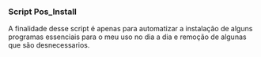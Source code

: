 ### Script Pos_Install

A finalidade desse script é apenas para automatizar a instalação de alguns programas essenciais para o meu uso no dia a dia e remoção de algunas que são desnecessarios.
